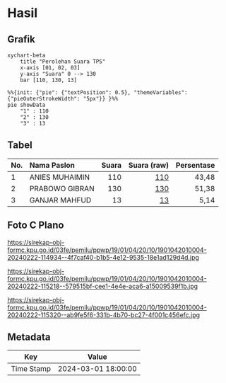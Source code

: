 # Hasil

## Grafik

```mermaid
xychart-beta
    title "Perolehan Suara TPS"
    x-axis [01, 02, 03]
    y-axis "Suara" 0 --> 130
    bar [110, 130, 13]
```

```mermaid
%%{init: {"pie": {"textPosition": 0.5}, "themeVariables": {"pieOuterStrokeWidth": "5px"}} }%%
pie showData
    "1" : 110
    "2" : 130
    "3" : 13
```

## Tabel

| No. | Nama Paslon    | Suara | Suara (raw) | Persentase |
|:--- |:-------------- | -----:| -----------:| ----------:|
| 1   | ANIES MUHAIMIN | 110   | [110][p-1]  | 43,48      |
| 2   | PRABOWO GIBRAN | 130   | [130][p-2]  | 51,38      |
| 3   | GANJAR MAHFUD  | 13    | [13][p-3]   | 5,14       |


[p-1]: https://github.com/gigit-pemilu/pemilu-2024-19-kepulauan-bangka-belitung/blob/main/pilpres/hitung-suara/sub/19-kepulauan-bangka-belitung/sub/01-bangka/sub/04-mendo-barat/sub/2010-kota-kapur/sub/004-tps/sub/paslon-1.txt
[p-2]: https://github.com/gigit-pemilu/pemilu-2024-19-kepulauan-bangka-belitung/blob/main/pilpres/hitung-suara/sub/19-kepulauan-bangka-belitung/sub/01-bangka/sub/04-mendo-barat/sub/2010-kota-kapur/sub/004-tps/sub/paslon-2.txt
[p-3]: https://github.com/gigit-pemilu/pemilu-2024-19-kepulauan-bangka-belitung/blob/main/pilpres/hitung-suara/sub/19-kepulauan-bangka-belitung/sub/01-bangka/sub/04-mendo-barat/sub/2010-kota-kapur/sub/004-tps/sub/paslon-3.txt

## Foto C Plano

https://sirekap-obj-formc.kpu.go.id/03fe/pemilu/ppwp/19/01/04/20/10/1901042010004-20240222-114934--4f7caf40-b1b5-4e12-9535-18e1ad129d4d.jpg

https://sirekap-obj-formc.kpu.go.id/03fe/pemilu/ppwp/19/01/04/20/10/1901042010004-20240222-115218--579515bf-cee1-4e4e-aca6-a15009539f1b.jpg

https://sirekap-obj-formc.kpu.go.id/03fe/pemilu/ppwp/19/01/04/20/10/1901042010004-20240222-115320--ab9fe5f6-331b-4b70-bc27-4f001c456efc.jpg


## Metadata

| Key        | Value               |
| ---------- | ------------------- |
| Time Stamp | 2024-03-01 18:00:00 |



